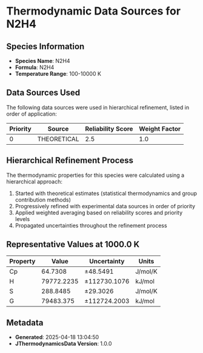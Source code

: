 # Thermodynamic Data Sources for N2H4

## Species Information
- **Species Name**: N2H4
- **Formula**: N2H4
- **Temperature Range**: 100-10000 K

## Data Sources Used
The following data sources were used in hierarchical refinement, listed in order of application:

| Priority | Source | Reliability Score | Weight Factor |
|----------|--------|-------------------|---------------|
| 0 | THEORETICAL | 2.5 | 1.0 |

## Hierarchical Refinement Process
The thermodynamic properties for this species were calculated using a hierarchical approach:

1. Started with theoretical estimates (statistical thermodynamics and group contribution methods)
2. Progressively refined with experimental data sources in order of priority
3. Applied weighted averaging based on reliability scores and priority levels
4. Propagated uncertainties throughout the refinement process

## Representative Values at 1000.0 K
| Property | Value | Uncertainty | Units |
|----------|-------|-------------|-------|
| Cp | 64.7308 | ±48.5491 | J/mol/K |
| H | 79772.2235 | ±112730.1076 | kJ/mol |
| S | 288.8485 | ±29.3026 | J/mol/K |
| G | 79483.375 | ±112724.2003 | kJ/mol |

## Metadata
- **Generated**: 2025-04-18 13:04:50
- **JThermodynamicsData Version**: 1.0.0
